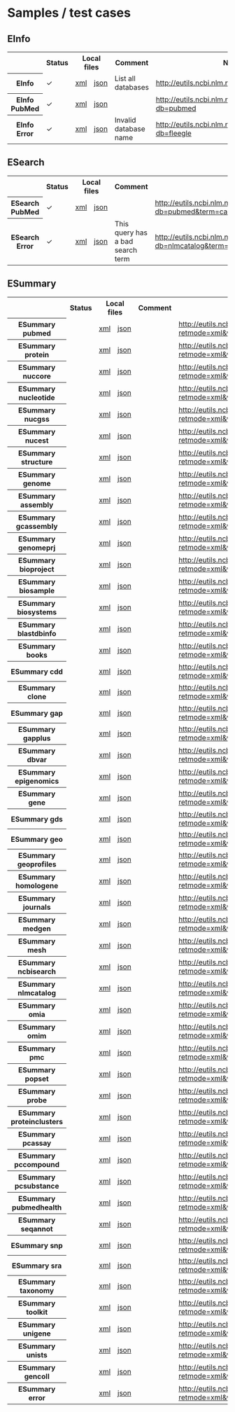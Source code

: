 # Samples / test cases

<h2>EInfo</h2>
<table>
   <tr>
      <th></th>
      <th>Status</th>
      <th colspan="2">Local files</th>
      <th>Comment</th>
      <th>NCBI EUtils</th>
   </tr>
   <tr>
      <th>EInfo</th>
      <td>&#10003;</td>
      <td><a href="../../blob/master/samples/einfo.xml">xml</a></td>
      <td><a href="../../blob/master/samples/einfo.json">json</a></td>
      <td>List all databases</td>
      <td><a href="http://eutils.ncbi.nlm.nih.gov/entrez/eutils/einfo.fcgi">http://eutils.ncbi.nlm.nih.gov/entrez/eutils/einfo.fcgi</a></td>
   </tr>
   <tr>
      <th>EInfo PubMed</th>
      <td>&#10003;</td>
      <td><a href="../../blob/master/samples/einfo.pubmed.xml">xml</a></td>
      <td><a href="../../blob/master/samples/einfo.pubmed.json">json</a></td>
      <td></td>
      <td><a href="http://eutils.ncbi.nlm.nih.gov/entrez/eutils/einfo.fcgi?db=pubmed">http://eutils.ncbi.nlm.nih.gov/entrez/eutils/einfo.fcgi?db=pubmed</a></td>
   </tr>
   <tr>
      <th>EInfo Error</th>
      <td>&#10003;</td>
      <td><a href="../../blob/master/samples/einfo.error.xml">xml</a></td>
      <td><a href="../../blob/master/samples/einfo.error.json">json</a></td>
      <td>Invalid database name</td>
      <td><a href="http://eutils.ncbi.nlm.nih.gov/entrez/eutils/einfo.fcgi?db=fleegle">http://eutils.ncbi.nlm.nih.gov/entrez/eutils/einfo.fcgi?db=fleegle</a></td>
   </tr>
</table>
<h2>ESearch</h2>
<table>
   <tr>
      <th></th>
      <th>Status</th>
      <th colspan="2">Local files</th>
      <th>Comment</th>
      <th>NCBI EUtils</th>
   </tr>
   <tr>
      <th>ESearch PubMed</th>
      <td>&#10003;</td>
      <td><a href="../../blob/master/samples/esearch.pubmed.xml">xml</a></td>
      <td><a href="../../blob/master/samples/esearch.pubmed.json">json</a></td>
      <td></td>
      <td><a href="http://eutils.ncbi.nlm.nih.gov/entrez/eutils/esearch.fcgi?db=pubmed&amp;term=cancer&amp;reldate=60&amp;datetype=edat&amp;retmax=100&amp;usehistory=y">http://eutils.ncbi.nlm.nih.gov/entrez/eutils/esearch.fcgi?db=pubmed&amp;term=cancer&amp;reldate=60&amp;datetype=edat&amp;retmax=100&amp;usehistory=y</a></td>
   </tr>
   <tr>
      <th>ESearch Error</th>
      <td>&#10003;</td>
      <td><a href="../../blob/master/samples/esearch.error.xml">xml</a></td>
      <td><a href="../../blob/master/samples/esearch.error.json">json</a></td>
      <td>This query has a bad search term</td>
      <td><a href="http://eutils.ncbi.nlm.nih.gov/entrez/eutils/esearch.fcgi?db=nlmcatalog&amp;term=obstetrics%5bMeSH%20Terms%5d+OR+fleegle%5bMeSH%20Terms%5d">http://eutils.ncbi.nlm.nih.gov/entrez/eutils/esearch.fcgi?db=nlmcatalog&amp;term=obstetrics%5bMeSH%20Terms%5d+OR+fleegle%5bMeSH%20Terms%5d</a></td>
   </tr>
</table>
<h2>ESummary</h2>
<table>
   <tr>
      <th></th>
      <th>Status</th>
      <th colspan="2">Local files</th>
      <th>Comment</th>
      <th>NCBI EUtils</th>
   </tr>
   <tr>
      <th>ESummary pubmed</th>
      <td></td>
      <td><a href="../../blob/master/samples/esummary.pubmed.xml">xml</a></td>
      <td><a href="../../blob/master/samples/esummary.pubmed.json">json</a></td>
      <td></td>
      <td><a href="http://eutils.ncbi.nlm.nih.gov/entrez/eutils/esummary.fcgi?retmode=xml&amp;version=2.0&amp;db=pubmed&amp;id=5683731,22144687">http://eutils.ncbi.nlm.nih.gov/entrez/eutils/esummary.fcgi?retmode=xml&amp;version=2.0&amp;db=pubmed&amp;id=5683731,22144687</a></td>
   </tr>
   <tr>
      <th>ESummary protein</th>
      <td></td>
      <td><a href="../../blob/master/samples/esummary.protein.xml">xml</a></td>
      <td><a href="../../blob/master/samples/esummary.protein.json">json</a></td>
      <td></td>
      <td><a href="http://eutils.ncbi.nlm.nih.gov/entrez/eutils/esummary.fcgi?retmode=xml&amp;version=2.0&amp;db=protein&amp;id=284822047">http://eutils.ncbi.nlm.nih.gov/entrez/eutils/esummary.fcgi?retmode=xml&amp;version=2.0&amp;db=protein&amp;id=284822047</a></td>
   </tr>
   <tr>
      <th>ESummary nuccore</th>
      <td></td>
      <td><a href="../../blob/master/samples/esummary.nuccore.xml">xml</a></td>
      <td><a href="../../blob/master/samples/esummary.nuccore.json">json</a></td>
      <td></td>
      <td><a href="http://eutils.ncbi.nlm.nih.gov/entrez/eutils/esummary.fcgi?retmode=xml&amp;version=2.0&amp;db=nuccore&amp;id=424386131">http://eutils.ncbi.nlm.nih.gov/entrez/eutils/esummary.fcgi?retmode=xml&amp;version=2.0&amp;db=nuccore&amp;id=424386131</a></td>
   </tr>
   <tr>
      <th>ESummary nucleotide</th>
      <td></td>
      <td><a href="../../blob/master/samples/esummary.nucleotide.xml">xml</a></td>
      <td><a href="../../blob/master/samples/esummary.nucleotide.json">json</a></td>
      <td></td>
      <td><a href="http://eutils.ncbi.nlm.nih.gov/entrez/eutils/esummary.fcgi?retmode=xml&amp;version=2.0&amp;db=nucleotide&amp;id=424386131">http://eutils.ncbi.nlm.nih.gov/entrez/eutils/esummary.fcgi?retmode=xml&amp;version=2.0&amp;db=nucleotide&amp;id=424386131</a></td>
   </tr>
   <tr>
      <th>ESummary nucgss</th>
      <td></td>
      <td><a href="../../blob/master/samples/esummary.nucgss.xml">xml</a></td>
      <td><a href="../../blob/master/samples/esummary.nucgss.json">json</a></td>
      <td></td>
      <td><a href="http://eutils.ncbi.nlm.nih.gov/entrez/eutils/esummary.fcgi?retmode=xml&amp;version=2.0&amp;db=nucgss&amp;id=371566079">http://eutils.ncbi.nlm.nih.gov/entrez/eutils/esummary.fcgi?retmode=xml&amp;version=2.0&amp;db=nucgss&amp;id=371566079</a></td>
   </tr>
   <tr>
      <th>ESummary nucest</th>
      <td></td>
      <td><a href="../../blob/master/samples/esummary.nucest.xml">xml</a></td>
      <td><a href="../../blob/master/samples/esummary.nucest.json">json</a></td>
      <td></td>
      <td><a href="http://eutils.ncbi.nlm.nih.gov/entrez/eutils/esummary.fcgi?retmode=xml&amp;version=2.0&amp;db=nucest&amp;id=409212211">http://eutils.ncbi.nlm.nih.gov/entrez/eutils/esummary.fcgi?retmode=xml&amp;version=2.0&amp;db=nucest&amp;id=409212211</a></td>
   </tr>
   <tr>
      <th>ESummary structure</th>
      <td></td>
      <td><a href="../../blob/master/samples/esummary.structure.xml">xml</a></td>
      <td><a href="../../blob/master/samples/esummary.structure.json">json</a></td>
      <td></td>
      <td><a href="http://eutils.ncbi.nlm.nih.gov/entrez/eutils/esummary.fcgi?retmode=xml&amp;version=2.0&amp;db=structure&amp;id=52770">http://eutils.ncbi.nlm.nih.gov/entrez/eutils/esummary.fcgi?retmode=xml&amp;version=2.0&amp;db=structure&amp;id=52770</a></td>
   </tr>
   <tr>
      <th>ESummary genome</th>
      <td></td>
      <td><a href="../../blob/master/samples/esummary.genome.xml">xml</a></td>
      <td><a href="../../blob/master/samples/esummary.genome.json">json</a></td>
      <td></td>
      <td><a href="http://eutils.ncbi.nlm.nih.gov/entrez/eutils/esummary.fcgi?retmode=xml&amp;version=2.0&amp;db=genome&amp;id=2640">http://eutils.ncbi.nlm.nih.gov/entrez/eutils/esummary.fcgi?retmode=xml&amp;version=2.0&amp;db=genome&amp;id=2640</a></td>
   </tr>
   <tr>
      <th>ESummary assembly</th>
      <td></td>
      <td><a href="../../blob/master/samples/esummary.assembly.xml">xml</a></td>
      <td><a href="../../blob/master/samples/esummary.assembly.json">json</a></td>
      <td></td>
      <td><a href="http://eutils.ncbi.nlm.nih.gov/entrez/eutils/esummary.fcgi?retmode=xml&amp;version=2.0&amp;db=assembly&amp;id=440818">http://eutils.ncbi.nlm.nih.gov/entrez/eutils/esummary.fcgi?retmode=xml&amp;version=2.0&amp;db=assembly&amp;id=440818</a></td>
   </tr>
   <tr>
      <th>ESummary gcassembly</th>
      <td></td>
      <td><a href="../../blob/master/samples/esummary.gcassembly.xml">xml</a></td>
      <td><a href="../../blob/master/samples/esummary.gcassembly.json">json</a></td>
      <td></td>
      <td><a href="http://eutils.ncbi.nlm.nih.gov/entrez/eutils/esummary.fcgi?retmode=xml&amp;version=2.0&amp;db=gcassembly&amp;id=440818">http://eutils.ncbi.nlm.nih.gov/entrez/eutils/esummary.fcgi?retmode=xml&amp;version=2.0&amp;db=gcassembly&amp;id=440818</a></td>
   </tr>
   <tr>
      <th>ESummary genomeprj</th>
      <td></td>
      <td><a href="../../blob/master/samples/esummary.genomeprj.xml">xml</a></td>
      <td><a href="../../blob/master/samples/esummary.genomeprj.json">json</a></td>
      <td></td>
      <td><a href="http://eutils.ncbi.nlm.nih.gov/entrez/eutils/esummary.fcgi?retmode=xml&amp;version=2.0&amp;db=genomeprj&amp;id=54101">http://eutils.ncbi.nlm.nih.gov/entrez/eutils/esummary.fcgi?retmode=xml&amp;version=2.0&amp;db=genomeprj&amp;id=54101</a></td>
   </tr>
   <tr>
      <th>ESummary bioproject</th>
      <td></td>
      <td><a href="../../blob/master/samples/esummary.bioproject.xml">xml</a></td>
      <td><a href="../../blob/master/samples/esummary.bioproject.json">json</a></td>
      <td></td>
      <td><a href="http://eutils.ncbi.nlm.nih.gov/entrez/eutils/esummary.fcgi?retmode=xml&amp;version=2.0&amp;db=bioproject&amp;id=171168">http://eutils.ncbi.nlm.nih.gov/entrez/eutils/esummary.fcgi?retmode=xml&amp;version=2.0&amp;db=bioproject&amp;id=171168</a></td>
   </tr>
   <tr>
      <th>ESummary biosample</th>
      <td></td>
      <td><a href="../../blob/master/samples/esummary.biosample.xml">xml</a></td>
      <td><a href="../../blob/master/samples/esummary.biosample.json">json</a></td>
      <td></td>
      <td><a href="http://eutils.ncbi.nlm.nih.gov/entrez/eutils/esummary.fcgi?retmode=xml&amp;version=2.0&amp;db=biosample&amp;id=182293">http://eutils.ncbi.nlm.nih.gov/entrez/eutils/esummary.fcgi?retmode=xml&amp;version=2.0&amp;db=biosample&amp;id=182293</a></td>
   </tr>
   <tr>
      <th>ESummary biosystems</th>
      <td></td>
      <td><a href="../../blob/master/samples/esummary.biosystems.xml">xml</a></td>
      <td><a href="../../blob/master/samples/esummary.biosystems.json">json</a></td>
      <td></td>
      <td><a href="http://eutils.ncbi.nlm.nih.gov/entrez/eutils/esummary.fcgi?retmode=xml&amp;version=2.0&amp;db=biosystems&amp;id=493040">http://eutils.ncbi.nlm.nih.gov/entrez/eutils/esummary.fcgi?retmode=xml&amp;version=2.0&amp;db=biosystems&amp;id=493040</a></td>
   </tr>
   <tr>
      <th>ESummary blastdbinfo</th>
      <td></td>
      <td><a href="../../blob/master/samples/esummary.blastdbinfo.xml">xml</a></td>
      <td><a href="../../blob/master/samples/esummary.blastdbinfo.json">json</a></td>
      <td></td>
      <td><a href="http://eutils.ncbi.nlm.nih.gov/entrez/eutils/esummary.fcgi?retmode=xml&amp;version=2.0&amp;db=blastdbinfo&amp;id=645844">http://eutils.ncbi.nlm.nih.gov/entrez/eutils/esummary.fcgi?retmode=xml&amp;version=2.0&amp;db=blastdbinfo&amp;id=645844</a></td>
   </tr>
   <tr>
      <th>ESummary books</th>
      <td></td>
      <td><a href="../../blob/master/samples/esummary.books.xml">xml</a></td>
      <td><a href="../../blob/master/samples/esummary.books.json">json</a></td>
      <td></td>
      <td><a href="http://eutils.ncbi.nlm.nih.gov/entrez/eutils/esummary.fcgi?retmode=xml&amp;version=2.0&amp;db=books&amp;id=2825746">http://eutils.ncbi.nlm.nih.gov/entrez/eutils/esummary.fcgi?retmode=xml&amp;version=2.0&amp;db=books&amp;id=2825746</a></td>
   </tr>
   <tr>
      <th>ESummary cdd</th>
      <td></td>
      <td><a href="../../blob/master/samples/esummary.cdd.xml">xml</a></td>
      <td><a href="../../blob/master/samples/esummary.cdd.json">json</a></td>
      <td></td>
      <td><a href="http://eutils.ncbi.nlm.nih.gov/entrez/eutils/esummary.fcgi?retmode=xml&amp;version=2.0&amp;db=cdd&amp;id=201140">http://eutils.ncbi.nlm.nih.gov/entrez/eutils/esummary.fcgi?retmode=xml&amp;version=2.0&amp;db=cdd&amp;id=201140</a></td>
   </tr>
   <tr>
      <th>ESummary clone</th>
      <td></td>
      <td><a href="../../blob/master/samples/esummary.clone.xml">xml</a></td>
      <td><a href="../../blob/master/samples/esummary.clone.json">json</a></td>
      <td></td>
      <td><a href="http://eutils.ncbi.nlm.nih.gov/entrez/eutils/esummary.fcgi?retmode=xml&amp;version=2.0&amp;db=clone&amp;id=29702171">http://eutils.ncbi.nlm.nih.gov/entrez/eutils/esummary.fcgi?retmode=xml&amp;version=2.0&amp;db=clone&amp;id=29702171</a></td>
   </tr>
   <tr>
      <th>ESummary gap</th>
      <td></td>
      <td><a href="../../blob/master/samples/esummary.gap.xml">xml</a></td>
      <td><a href="../../blob/master/samples/esummary.gap.json">json</a></td>
      <td></td>
      <td><a href="http://eutils.ncbi.nlm.nih.gov/entrez/eutils/esummary.fcgi?retmode=xml&amp;version=2.0&amp;db=gap&amp;id=195331">http://eutils.ncbi.nlm.nih.gov/entrez/eutils/esummary.fcgi?retmode=xml&amp;version=2.0&amp;db=gap&amp;id=195331</a></td>
   </tr>
   <tr>
      <th>ESummary gapplus</th>
      <td></td>
      <td><a href="../../blob/master/samples/esummary.gapplus.xml">xml</a></td>
      <td><a href="../../blob/master/samples/esummary.gapplus.json">json</a></td>
      <td></td>
      <td><a href="http://eutils.ncbi.nlm.nih.gov/entrez/eutils/esummary.fcgi?retmode=xml&amp;version=2.0&amp;db=gapplus&amp;id=5235996">http://eutils.ncbi.nlm.nih.gov/entrez/eutils/esummary.fcgi?retmode=xml&amp;version=2.0&amp;db=gapplus&amp;id=5235996</a></td>
   </tr>
   <tr>
      <th>ESummary dbvar</th>
      <td></td>
      <td><a href="../../blob/master/samples/esummary.dbvar.xml">xml</a></td>
      <td><a href="../../blob/master/samples/esummary.dbvar.json">json</a></td>
      <td></td>
      <td><a href="http://eutils.ncbi.nlm.nih.gov/entrez/eutils/esummary.fcgi?retmode=xml&amp;version=2.0&amp;db=dbvar&amp;id=1272816">http://eutils.ncbi.nlm.nih.gov/entrez/eutils/esummary.fcgi?retmode=xml&amp;version=2.0&amp;db=dbvar&amp;id=1272816</a></td>
   </tr>
   <tr>
      <th>ESummary epigenomics</th>
      <td></td>
      <td><a href="../../blob/master/samples/esummary.epigenomics.xml">xml</a></td>
      <td><a href="../../blob/master/samples/esummary.epigenomics.json">json</a></td>
      <td></td>
      <td><a href="http://eutils.ncbi.nlm.nih.gov/entrez/eutils/esummary.fcgi?retmode=xml&amp;version=2.0&amp;db=epigenomics&amp;id=16796">http://eutils.ncbi.nlm.nih.gov/entrez/eutils/esummary.fcgi?retmode=xml&amp;version=2.0&amp;db=epigenomics&amp;id=16796</a></td>
   </tr>
   <tr>
      <th>ESummary gene</th>
      <td></td>
      <td><a href="../../blob/master/samples/esummary.gene.xml">xml</a></td>
      <td><a href="../../blob/master/samples/esummary.gene.json">json</a></td>
      <td></td>
      <td><a href="http://eutils.ncbi.nlm.nih.gov/entrez/eutils/esummary.fcgi?retmode=xml&amp;version=2.0&amp;db=gene&amp;id=21803">http://eutils.ncbi.nlm.nih.gov/entrez/eutils/esummary.fcgi?retmode=xml&amp;version=2.0&amp;db=gene&amp;id=21803</a></td>
   </tr>
   <tr>
      <th>ESummary gds</th>
      <td></td>
      <td><a href="../../blob/master/samples/esummary.gds.xml">xml</a></td>
      <td><a href="../../blob/master/samples/esummary.gds.json">json</a></td>
      <td></td>
      <td><a href="http://eutils.ncbi.nlm.nih.gov/entrez/eutils/esummary.fcgi?retmode=xml&amp;version=2.0&amp;db=gds&amp;id=200040726">http://eutils.ncbi.nlm.nih.gov/entrez/eutils/esummary.fcgi?retmode=xml&amp;version=2.0&amp;db=gds&amp;id=200040726</a></td>
   </tr>
   <tr>
      <th>ESummary geo</th>
      <td></td>
      <td><a href="../../blob/master/samples/esummary.geo.xml">xml</a></td>
      <td><a href="../../blob/master/samples/esummary.geo.json">json</a></td>
      <td></td>
      <td><a href="http://eutils.ncbi.nlm.nih.gov/entrez/eutils/esummary.fcgi?retmode=xml&amp;version=2.0&amp;db=geo&amp;id=65685298">http://eutils.ncbi.nlm.nih.gov/entrez/eutils/esummary.fcgi?retmode=xml&amp;version=2.0&amp;db=geo&amp;id=65685298</a></td>
   </tr>
   <tr>
      <th>ESummary geoprofiles</th>
      <td></td>
      <td><a href="../../blob/master/samples/esummary.geoprofiles.xml">xml</a></td>
      <td><a href="../../blob/master/samples/esummary.geoprofiles.json">json</a></td>
      <td></td>
      <td><a href="http://eutils.ncbi.nlm.nih.gov/entrez/eutils/esummary.fcgi?retmode=xml&amp;version=2.0&amp;db=geoprofiles&amp;id=65526197">http://eutils.ncbi.nlm.nih.gov/entrez/eutils/esummary.fcgi?retmode=xml&amp;version=2.0&amp;db=geoprofiles&amp;id=65526197</a></td>
   </tr>
   <tr>
      <th>ESummary homologene</th>
      <td></td>
      <td><a href="../../blob/master/samples/esummary.homologene.xml">xml</a></td>
      <td><a href="../../blob/master/samples/esummary.homologene.json">json</a></td>
      <td></td>
      <td><a href="http://eutils.ncbi.nlm.nih.gov/entrez/eutils/esummary.fcgi?retmode=xml&amp;version=2.0&amp;db=homologene&amp;id=20659">http://eutils.ncbi.nlm.nih.gov/entrez/eutils/esummary.fcgi?retmode=xml&amp;version=2.0&amp;db=homologene&amp;id=20659</a></td>
   </tr>
   <tr>
      <th>ESummary journals</th>
      <td></td>
      <td><a href="../../blob/master/samples/esummary.journals.xml">xml</a></td>
      <td><a href="../../blob/master/samples/esummary.journals.json">json</a></td>
      <td></td>
      <td><a href="http://eutils.ncbi.nlm.nih.gov/entrez/eutils/esummary.fcgi?retmode=xml&amp;version=2.0&amp;db=journals&amp;id=35478">http://eutils.ncbi.nlm.nih.gov/entrez/eutils/esummary.fcgi?retmode=xml&amp;version=2.0&amp;db=journals&amp;id=35478</a></td>
   </tr>
   <tr>
      <th>ESummary medgen</th>
      <td></td>
      <td><a href="../../blob/master/samples/esummary.medgen.xml">xml</a></td>
      <td><a href="../../blob/master/samples/esummary.medgen.json">json</a></td>
      <td></td>
      <td><a href="http://eutils.ncbi.nlm.nih.gov/entrez/eutils/esummary.fcgi?retmode=xml&amp;version=2.0&amp;db=medgen&amp;id=122602">http://eutils.ncbi.nlm.nih.gov/entrez/eutils/esummary.fcgi?retmode=xml&amp;version=2.0&amp;db=medgen&amp;id=122602</a></td>
   </tr>
   <tr>
      <th>ESummary mesh</th>
      <td></td>
      <td><a href="../../blob/master/samples/esummary.mesh.xml">xml</a></td>
      <td><a href="../../blob/master/samples/esummary.mesh.json">json</a></td>
      <td></td>
      <td><a href="http://eutils.ncbi.nlm.nih.gov/entrez/eutils/esummary.fcgi?retmode=xml&amp;version=2.0&amp;db=mesh&amp;id=67414177">http://eutils.ncbi.nlm.nih.gov/entrez/eutils/esummary.fcgi?retmode=xml&amp;version=2.0&amp;db=mesh&amp;id=67414177</a></td>
   </tr>
   <tr>
      <th>ESummary ncbisearch</th>
      <td></td>
      <td><a href="../../blob/master/samples/esummary.ncbisearch.xml">xml</a></td>
      <td><a href="../../blob/master/samples/esummary.ncbisearch.json">json</a></td>
      <td></td>
      <td><a href="http://eutils.ncbi.nlm.nih.gov/entrez/eutils/esummary.fcgi?retmode=xml&amp;version=2.0&amp;db=ncbisearch&amp;id=1121">http://eutils.ncbi.nlm.nih.gov/entrez/eutils/esummary.fcgi?retmode=xml&amp;version=2.0&amp;db=ncbisearch&amp;id=1121</a></td>
   </tr>
   <tr>
      <th>ESummary nlmcatalog</th>
      <td></td>
      <td><a href="../../blob/master/samples/esummary.nlmcatalog.xml">xml</a></td>
      <td><a href="../../blob/master/samples/esummary.nlmcatalog.json">json</a></td>
      <td></td>
      <td><a href="http://eutils.ncbi.nlm.nih.gov/entrez/eutils/esummary.fcgi?retmode=xml&amp;version=2.0&amp;db=nlmcatalog&amp;id=101573253">http://eutils.ncbi.nlm.nih.gov/entrez/eutils/esummary.fcgi?retmode=xml&amp;version=2.0&amp;db=nlmcatalog&amp;id=101573253</a></td>
   </tr>
   <tr>
      <th>ESummary omia</th>
      <td></td>
      <td><a href="../../blob/master/samples/esummary.omia.xml">xml</a></td>
      <td><a href="../../blob/master/samples/esummary.omia.json">json</a></td>
      <td></td>
      <td><a href="http://eutils.ncbi.nlm.nih.gov/entrez/eutils/esummary.fcgi?retmode=xml&amp;version=2.0&amp;db=omia&amp;id=2615">http://eutils.ncbi.nlm.nih.gov/entrez/eutils/esummary.fcgi?retmode=xml&amp;version=2.0&amp;db=omia&amp;id=2615</a></td>
   </tr>
   <tr>
      <th>ESummary omim</th>
      <td></td>
      <td><a href="../../blob/master/samples/esummary.omim.xml">xml</a></td>
      <td><a href="../../blob/master/samples/esummary.omim.json">json</a></td>
      <td></td>
      <td><a href="http://eutils.ncbi.nlm.nih.gov/entrez/eutils/esummary.fcgi?retmode=xml&amp;version=2.0&amp;db=omim&amp;id=609708">http://eutils.ncbi.nlm.nih.gov/entrez/eutils/esummary.fcgi?retmode=xml&amp;version=2.0&amp;db=omim&amp;id=609708</a></td>
   </tr>
   <tr>
      <th>ESummary pmc</th>
      <td></td>
      <td><a href="../../blob/master/samples/esummary.pmc.xml">xml</a></td>
      <td><a href="../../blob/master/samples/esummary.pmc.json">json</a></td>
      <td></td>
      <td><a href="http://eutils.ncbi.nlm.nih.gov/entrez/eutils/esummary.fcgi?retmode=xml&amp;version=2.0&amp;db=pmc&amp;id=254085,1,14900">http://eutils.ncbi.nlm.nih.gov/entrez/eutils/esummary.fcgi?retmode=xml&amp;version=2.0&amp;db=pmc&amp;id=254085,1,14900</a></td>
   </tr>
   <tr>
      <th>ESummary popset</th>
      <td></td>
      <td><a href="../../blob/master/samples/esummary.popset.xml">xml</a></td>
      <td><a href="../../blob/master/samples/esummary.popset.json">json</a></td>
      <td></td>
      <td><a href="http://eutils.ncbi.nlm.nih.gov/entrez/eutils/esummary.fcgi?retmode=xml&amp;version=2.0&amp;db=popset&amp;id=418209882">http://eutils.ncbi.nlm.nih.gov/entrez/eutils/esummary.fcgi?retmode=xml&amp;version=2.0&amp;db=popset&amp;id=418209882</a></td>
   </tr>
   <tr>
      <th>ESummary probe</th>
      <td></td>
      <td><a href="../../blob/master/samples/esummary.probe.xml">xml</a></td>
      <td><a href="../../blob/master/samples/esummary.probe.json">json</a></td>
      <td></td>
      <td><a href="http://eutils.ncbi.nlm.nih.gov/entrez/eutils/esummary.fcgi?retmode=xml&amp;version=2.0&amp;db=probe&amp;id=156811">http://eutils.ncbi.nlm.nih.gov/entrez/eutils/esummary.fcgi?retmode=xml&amp;version=2.0&amp;db=probe&amp;id=156811</a></td>
   </tr>
   <tr>
      <th>ESummary proteinclusters</th>
      <td></td>
      <td><a href="../../blob/master/samples/esummary.proteinclusters.xml">xml</a></td>
      <td><a href="../../blob/master/samples/esummary.proteinclusters.json">json</a></td>
      <td></td>
      <td><a href="http://eutils.ncbi.nlm.nih.gov/entrez/eutils/esummary.fcgi?retmode=xml&amp;version=2.0&amp;db=proteinclusters&amp;id=2516486">http://eutils.ncbi.nlm.nih.gov/entrez/eutils/esummary.fcgi?retmode=xml&amp;version=2.0&amp;db=proteinclusters&amp;id=2516486</a></td>
   </tr>
   <tr>
      <th>ESummary pcassay</th>
      <td></td>
      <td><a href="../../blob/master/samples/esummary.pcassay.xml">xml</a></td>
      <td><a href="../../blob/master/samples/esummary.pcassay.json">json</a></td>
      <td></td>
      <td><a href="http://eutils.ncbi.nlm.nih.gov/entrez/eutils/esummary.fcgi?retmode=xml&amp;version=2.0&amp;db=pcassay&amp;id=493206">http://eutils.ncbi.nlm.nih.gov/entrez/eutils/esummary.fcgi?retmode=xml&amp;version=2.0&amp;db=pcassay&amp;id=493206</a></td>
   </tr>
   <tr>
      <th>ESummary pccompound</th>
      <td></td>
      <td><a href="../../blob/master/samples/esummary.pccompound.xml">xml</a></td>
      <td><a href="../../blob/master/samples/esummary.pccompound.json">json</a></td>
      <td></td>
      <td><a href="http://eutils.ncbi.nlm.nih.gov/entrez/eutils/esummary.fcgi?retmode=xml&amp;version=2.0&amp;db=pccompound&amp;id=10322165">http://eutils.ncbi.nlm.nih.gov/entrez/eutils/esummary.fcgi?retmode=xml&amp;version=2.0&amp;db=pccompound&amp;id=10322165</a></td>
   </tr>
   <tr>
      <th>ESummary pcsubstance</th>
      <td></td>
      <td><a href="../../blob/master/samples/esummary.pcsubstance.xml">xml</a></td>
      <td><a href="../../blob/master/samples/esummary.pcsubstance.json">json</a></td>
      <td></td>
      <td><a href="http://eutils.ncbi.nlm.nih.gov/entrez/eutils/esummary.fcgi?retmode=xml&amp;version=2.0&amp;db=pcsubstance&amp;id=127317050">http://eutils.ncbi.nlm.nih.gov/entrez/eutils/esummary.fcgi?retmode=xml&amp;version=2.0&amp;db=pcsubstance&amp;id=127317050</a></td>
   </tr>
   <tr>
      <th>ESummary pubmedhealth</th>
      <td></td>
      <td><a href="../../blob/master/samples/esummary.pubmedhealth.xml">xml</a></td>
      <td><a href="../../blob/master/samples/esummary.pubmedhealth.json">json</a></td>
      <td></td>
      <td><a href="http://eutils.ncbi.nlm.nih.gov/entrez/eutils/esummary.fcgi?retmode=xml&amp;version=2.0&amp;db=pubmedhealth&amp;id=8625">http://eutils.ncbi.nlm.nih.gov/entrez/eutils/esummary.fcgi?retmode=xml&amp;version=2.0&amp;db=pubmedhealth&amp;id=8625</a></td>
   </tr>
   <tr>
      <th>ESummary seqannot</th>
      <td></td>
      <td><a href="../../blob/master/samples/esummary.seqannot.xml">xml</a></td>
      <td><a href="../../blob/master/samples/esummary.seqannot.json">json</a></td>
      <td></td>
      <td><a href="http://eutils.ncbi.nlm.nih.gov/entrez/eutils/esummary.fcgi?retmode=xml&amp;version=2.0&amp;db=seqannot&amp;id=7232">http://eutils.ncbi.nlm.nih.gov/entrez/eutils/esummary.fcgi?retmode=xml&amp;version=2.0&amp;db=seqannot&amp;id=7232</a></td>
   </tr>
   <tr>
      <th>ESummary snp</th>
      <td></td>
      <td><a href="../../blob/master/samples/esummary.snp.xml">xml</a></td>
      <td><a href="../../blob/master/samples/esummary.snp.json">json</a></td>
      <td></td>
      <td><a href="http://eutils.ncbi.nlm.nih.gov/entrez/eutils/esummary.fcgi?retmode=xml&amp;version=2.0&amp;db=snp&amp;id=206676795">http://eutils.ncbi.nlm.nih.gov/entrez/eutils/esummary.fcgi?retmode=xml&amp;version=2.0&amp;db=snp&amp;id=206676795</a></td>
   </tr>
   <tr>
      <th>ESummary sra</th>
      <td></td>
      <td><a href="../../blob/master/samples/esummary.sra.xml">xml</a></td>
      <td><a href="../../blob/master/samples/esummary.sra.json">json</a></td>
      <td></td>
      <td><a href="http://eutils.ncbi.nlm.nih.gov/entrez/eutils/esummary.fcgi?retmode=xml&amp;version=2.0&amp;db=sra&amp;id=30750">http://eutils.ncbi.nlm.nih.gov/entrez/eutils/esummary.fcgi?retmode=xml&amp;version=2.0&amp;db=sra&amp;id=30750</a></td>
   </tr>
   <tr>
      <th>ESummary taxonomy</th>
      <td></td>
      <td><a href="../../blob/master/samples/esummary.taxonomy.xml">xml</a></td>
      <td><a href="../../blob/master/samples/esummary.taxonomy.json">json</a></td>
      <td></td>
      <td><a href="http://eutils.ncbi.nlm.nih.gov/entrez/eutils/esummary.fcgi?retmode=xml&amp;version=2.0&amp;db=taxonomy&amp;id=9685">http://eutils.ncbi.nlm.nih.gov/entrez/eutils/esummary.fcgi?retmode=xml&amp;version=2.0&amp;db=taxonomy&amp;id=9685</a></td>
   </tr>
   <tr>
      <th>ESummary toolkit</th>
      <td></td>
      <td><a href="../../blob/master/samples/esummary.toolkit.xml">xml</a></td>
      <td><a href="../../blob/master/samples/esummary.toolkit.json">json</a></td>
      <td></td>
      <td><a href="http://eutils.ncbi.nlm.nih.gov/entrez/eutils/esummary.fcgi?retmode=xml&amp;version=2.0&amp;db=toolkit&amp;id=149440">http://eutils.ncbi.nlm.nih.gov/entrez/eutils/esummary.fcgi?retmode=xml&amp;version=2.0&amp;db=toolkit&amp;id=149440</a></td>
   </tr>
   <tr>
      <th>ESummary unigene</th>
      <td></td>
      <td><a href="../../blob/master/samples/esummary.unigene.xml">xml</a></td>
      <td><a href="../../blob/master/samples/esummary.unigene.json">json</a></td>
      <td></td>
      <td><a href="http://eutils.ncbi.nlm.nih.gov/entrez/eutils/esummary.fcgi?retmode=xml&amp;version=2.0&amp;db=unigene&amp;id=1190943">http://eutils.ncbi.nlm.nih.gov/entrez/eutils/esummary.fcgi?retmode=xml&amp;version=2.0&amp;db=unigene&amp;id=1190943</a></td>
   </tr>
   <tr>
      <th>ESummary unists</th>
      <td></td>
      <td><a href="../../blob/master/samples/esummary.unists.xml">xml</a></td>
      <td><a href="../../blob/master/samples/esummary.unists.json">json</a></td>
      <td></td>
      <td><a href="http://eutils.ncbi.nlm.nih.gov/entrez/eutils/esummary.fcgi?retmode=xml&amp;version=2.0&amp;db=unists&amp;id=254085,254086">http://eutils.ncbi.nlm.nih.gov/entrez/eutils/esummary.fcgi?retmode=xml&amp;version=2.0&amp;db=unists&amp;id=254085,254086</a></td>
   </tr>
   <tr>
      <th>ESummary gencoll</th>
      <td></td>
      <td><a href="../../blob/master/samples/esummary.gencoll.xml">xml</a></td>
      <td><a href="../../blob/master/samples/esummary.gencoll.json">json</a></td>
      <td></td>
      <td><a href="http://eutils.ncbi.nlm.nih.gov/entrez/eutils/esummary.fcgi?retmode=xml&amp;version=2.0&amp;db=gencoll&amp;id=320608">http://eutils.ncbi.nlm.nih.gov/entrez/eutils/esummary.fcgi?retmode=xml&amp;version=2.0&amp;db=gencoll&amp;id=320608</a></td>
   </tr>
   <tr>
      <th>ESummary error</th>
      <td></td>
      <td><a href="../../blob/master/samples/esummary.error.xml">xml</a></td>
      <td><a href="../../blob/master/samples/esummary.error.json">json</a></td>
      <td></td>
      <td><a href="http://eutils.ncbi.nlm.nih.gov/entrez/eutils/esummary.fcgi?retmode=xml&amp;version=2.0&amp;db=error&amp;id=254088">http://eutils.ncbi.nlm.nih.gov/entrez/eutils/esummary.fcgi?retmode=xml&amp;version=2.0&amp;db=error&amp;id=254088</a></td>
   </tr>
</table>